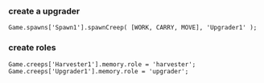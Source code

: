 
### create a upgrader
```
Game.spawns['Spawn1'].spawnCreep( [WORK, CARRY, MOVE], 'Upgrader1' );
```

### create roles
```
Game.creeps['Harvester1'].memory.role = 'harvester';
Game.creeps['Upgrader1'].memory.role = 'upgrader';
```
